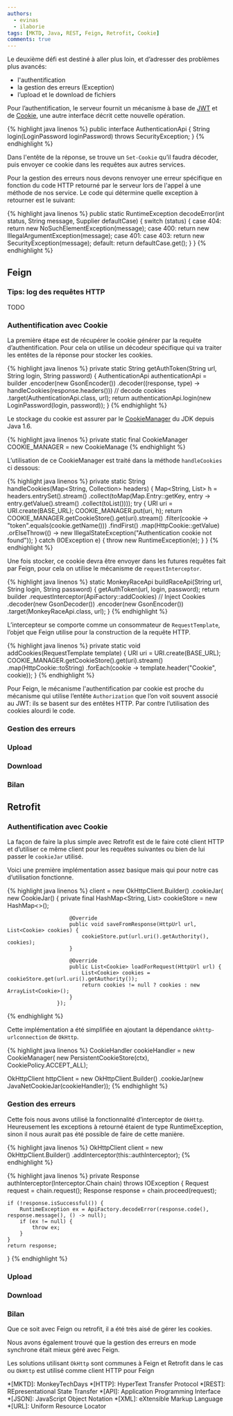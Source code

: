 ```yaml
---
authors:
  - evinas
  - ilaborie
tags: [MKTD, Java, REST, Feign, Retrofit, Cookie]
comments: true
---
```


Le deuxième défi est destiné à aller plus loin, et d’adresser des problèmes plus avancés:

* l'authentification
* la gestion des erreurs (Exception)
* l’upload et le download de fichiers
<!--more-->

Pour l’authentification, le serveur fournit un mécanisme à base de [JWT](https://jwt.io/) et de [Cookie](https://tools.ietf.org/html/rfc6265), une autre interface décrit cette nouvelle opération.

{% highlight java linenos %}
public interface AuthenticationApi {
    String login(LoginPassword loginPassword) throws SecurityException;
}
{% endhighlight %}

Dans l'entête de la réponse, se trouve un `Set-Cookie` qu’il faudra décoder, puis envoyer ce cookie dans les requêtes aux autres services.

Pour la gestion des erreurs nous devons renvoyer une erreur spécifique en fonction du code HTTP retourné par le serveur lors de l'appel à une méthode de nos service.
Le code qui détermine quelle exception à retourner est le suivant: 

{% highlight java linenos %}
public static RuntimeException decodeError(int status, String message, Supplier<RuntimeException> defaultCase) {
    switch (status) {
        case 404:
            return new NoSuchElementException(message);
        case 400:
            return new IllegalArgumentException(message);
        case 401:
        case 403:
            return new SecurityException(message);
        default:
            return defaultCase.get();
    }
}
{% endhighlight %}

## Feign

### Tips: log des requêtes HTTP
TODO

### Authentification avec Cookie

La première étape est de récupérer le cookie générer par la requête d’authentification. Pour cela on utilise un décodeur spécifique qui va traiter les entêtes de la réponse pour stocker les cookies.

{% highlight java linenos %}
private static String getAuthToken(String url, String login, String password) {
   AuthenticationApi authenticationApi = builder
           .encoder(new GsonEncoder())
           .decoder((response, type) -> handleCookies(response.headers())) // decode cookies
           .target(AuthenticationApi.class, url);
   return authenticationApi.login(new LoginPassword(login, password));
}
{% endhighlight %}

Le stockage du cookie est assurer par le [CookieManager](https://docs.oracle.com/javase/8/docs/api/index.html?overview-summary.html) du JDK depuis Java 1.6.

{% highlight java linenos %}
private static final CookieManager COOKIE_MANAGER = new CookieManage
{% endhighlight %}

L’utilisation de ce CookieManager est traité dans la méthode `handleCookies` ci dessous:

{% highlight java linenos %}
private static String handleCookies(Map<String, Collection<String>> headers) {
   Map<String, List<String>> h = headers.entrySet().stream()
           .collect(toMap(Map.Entry::getKey, entry -> entry.getValue().stream()
                   .collect(toList())));
   try {
       URI uri = URI.create(BASE_URL);
       COOKIE_MANAGER.put(uri, h);
       return COOKIE_MANAGER.getCookieStore().get(uri).stream()
               .filter(cookie -> "token".equals(cookie.getName()))
               .findFirst()
               .map(HttpCookie::getValue)
               .orElseThrow(() -> new IllegalStateException("Authentication cookie not found"));
   } catch (IOException e) {
       throw new RuntimeException(e);
   }
}
{% endhighlight %}

Une fois stocker, ce cookie devra être envoyer dans les futures requêtes fait par Feign, pour cela on utilise le mécanisme de `requestInterceptor`.

{% highlight java linenos %}
static MonkeyRaceApi buildRaceApi(String url, String login, String password) {
   getAuthToken(url, login, password);
   return builder
           .requestInterceptor(ApiFactory::addCookies) // Inject Cookies
           .decoder(new GsonDecoder())
           .encoder(new GsonEncoder())
           .target(MonkeyRaceApi.class, url);
}
{% endhighlight %}

L’intercepteur se comporte comme un consommateur de `RequestTemplate`, l’objet que Feign utilise pour la construction de la requête HTTP.

{% highlight java linenos %}
private static void addCookies(RequestTemplate template) {
   URI uri = URI.create(BASE_URL);
   COOKIE_MANAGER.getCookieStore().get(uri).stream()
           .map(HttpCookie::toString)
           .forEach(cookie -> template.header("Cookie", cookie));
}
{% endhighlight %}

Pour Feign, le mécanisme l'authentification par cookie est proche du mécanisme qui utilise l’entête `Authorization` que l’on voit souvent associé au JWT: ils se basent sur des entêtes HTTP. Par contre l’utilisation des cookies alourdi le code.

### Gestion des erreurs

### Upload

### Download

### Bilan

## Retrofit

### Authentification avec Cookie

La façon de faire la plus simple avec Retrofit est de le faire coté client HTTP et d’utiliser ce même client pour les requêtes suivantes ou bien de lui passer le `cookieJar` utilisé. 

Voici une première implémentation assez basique mais qui pour notre cas d’utilisation fonctionne.

{% highlight java linenos %}
client = new OkHttpClient.Builder()
            .cookieJar(
                    new CookieJar() {
                        private final HashMap<String, List<Cookie>> cookieStore = new HashMap<>();

                        @Override
                        public void saveFromResponse(HttpUrl url, List<Cookie> cookies) {
                            cookieStore.put(url.uri().getAuthority(), cookies);
                        }

                        @Override
                        public List<Cookie> loadForRequest(HttpUrl url) {
                            List<Cookie> cookies = cookieStore.get(url.uri().getAuthority());
                            return cookies != null ? cookies : new ArrayList<Cookie>();
                        }
                    });
{% endhighlight %}

Cette implémentation a été simplifiée en ajoutant la dépendance `okhttp-urlconnection` de `OkHttp`.


{% highlight java linenos %}
CookieHandler cookieHandler = new CookieManager(
            new PersistentCookieStore(ctx), CookiePolicy.ACCEPT_ALL);

OkHttpClient httpClient = new OkHttpClient.Builder()
            .cookieJar(new JavaNetCookieJar(cookieHandler));
{% endhighlight %}

### Gestion des erreurs

Cette fois nous avons utilisé la fonctionnalité d’interceptor de `OkHttp`. Heureusement les exceptions à retourné étaient de type RuntimeException, sinon il nous aurait pas été possible de faire de cette manière. 

{% highlight java linenos %}
OkHttpClient client = new OkHttpClient.Builder()
        .addInterceptor(this::authInterceptor);
{% endhighlight %}

{% highlight java linenos %}
private Response authInterceptor(Interceptor.Chain chain) throws IOException {
    Request request = chain.request();
    Response response = chain.proceed(request);

    if (!response.isSuccessful()) {
        RuntimeException ex = ApiFactory.decodeError(response.code(), response.message(), () -> null);
        if (ex != null) {
            throw ex;
        }
    }
    return response;
}
{% endhighlight %}

### Upload

### Download


### Bilan

Que ce soit avec Feign ou retrofit,  il a été très aisé de gérer les cookies. 

Nous avons également trouvé que la gestion des erreurs en mode synchrone était mieux géré avec Feign. 

Les solutions utilisant `OkHttp` sont communes à Feign et Retrofit dans le cas ou `OkHttp` est utilisé comme client HTTP pour Feign

*[MKTD]: MonkeyTechDays
*[HTTP]: HyperText Transfer Protocol
*[REST]: REpresentational State Transfer
*[API]: Application Programming Interface
*[JSON]: JavaScript Object Notation
*[XML]: eXtensible Markup Language
*[URL]: Uniform Resource Locator
